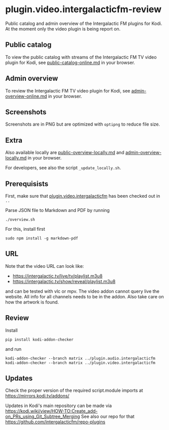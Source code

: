 # plugin.video.intergalacticfm-review

Public catalog and admin overview of the Intergalactic FM plugins for Kodi. At the moment only the video plugin is being report on.

## Public catalog

To view the public catalog with streams of the Intergalactic FM TV video plugin for Kodi, see [public-catalog-online.md](https://github.com/intergalacticfm/plugin.review.intergalacticfm/blob/master/public-catalog-online.md) in your browser.

## Admin overview

To review the Intergalactic FM TV video plugin for Kodi, see [admin-overview-online.md](https://github.com/intergalacticfm/plugin.review.intergalacticfm/blob/master/admin-overview-online.md) in your browser.

## Screenshots

Screenshots are in PNG but are optimized with `optipng` to reduce file size.

## Extra

Also available locally are [public-overview-locally.md](public-overview-locally.md) and [admin-overview-locally.md](admin-overview-locally.md) in your browser.

For developers, see also the script `_update_locally.sh`.

## Prerequisists

First, make sure that [plugin.video.intergalacticfm](https://github.com/intergalacticfm/plugin.video.intergalacticfm) has been checked out in `..`

Parse JSON file to Markdown and PDF by running

    ./overview.sh

For this, install first

    sudo npm install -g markdown-pdf

## URL

Note that the video URL can look like:
- https://intergalactic.tv/live/tv/playlist.m3u8
- https://intergalactic.tv/show/reveal/playlist.m3u8

and can be tested with vlc or mpv. The video addon cannot query live the website. All info for all channels needs to be in the addon. Also take care on how the artwork is found.

## Review

Install

    pip install kodi-addon-checker

and run

    kodi-addon-checker --branch matrix ../plugin.audio.intergalacticfm
    kodi-addon-checker --branch matrix ../plugin.video.intergalacticfm

## Updates

Check the proper version of the required script.module imports at
https://mirrors.kodi.tv/addons/

Updates in Kodi's main repository can be made via https://kodi.wiki/view/HOW-TO:Create_add-on_PRs_using_Git_Subtree_Merging See also our repo for that https://github.com/intergalacticfm/repo-plugins

